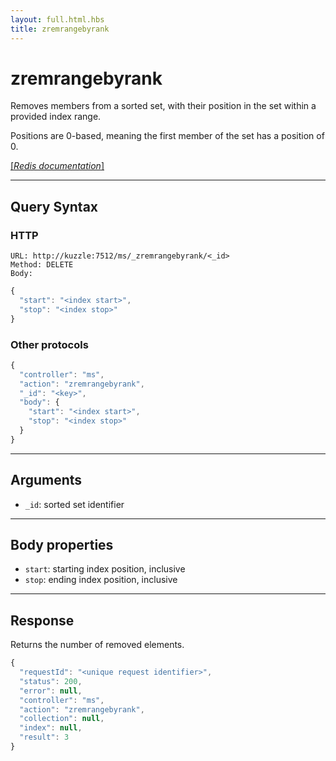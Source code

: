 ```yaml
---
layout: full.html.hbs
title: zremrangebyrank
---
```


# zremrangebyrank

<SinceBadge version="1.0.0" />

Removes members from a sorted set, with their position in the set within a provided index range.

Positions are 0-based, meaning the first member of the set has a position of 0.

[[_Redis documentation_]](https://redis.io/commands/zremrangebyrank)

---

## Query Syntax

### HTTP

```http
URL: http://kuzzle:7512/ms/_zremrangebyrank/<_id>
Method: DELETE
Body:
```

```js
{
  "start": "<index start>",
  "stop": "<index stop>"
}
```

### Other protocols

```js
{
  "controller": "ms",
  "action": "zremrangebyrank",
  "_id": "<key>",
  "body": {
    "start": "<index start>",
    "stop": "<index stop>"
  }
}
```

---

## Arguments

- `_id`: sorted set identifier

---

## Body properties

- `start`: starting index position, inclusive
- `stop`: ending index position, inclusive

---

## Response

Returns the number of removed elements.

```javascript
{
  "requestId": "<unique request identifier>",
  "status": 200,
  "error": null,
  "controller": "ms",
  "action": "zremrangebyrank",
  "collection": null,
  "index": null,
  "result": 3
}
```
